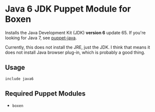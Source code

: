 # Java 6 JDK Puppet Module for Boxen


Installs the Java Development Kit (JDK) **version 6** update 65.  If you're looking for
Java 7, see [puppet-java](https://github.com/boxen/puppet-java).

Currently, this does not install the JRE, just the JDK.  I think that means
it does not install Java browser plug-in, which is probably a good thing.


## Usage

```puppet
include java6
```

## Required Puppet Modules

* `boxen`

